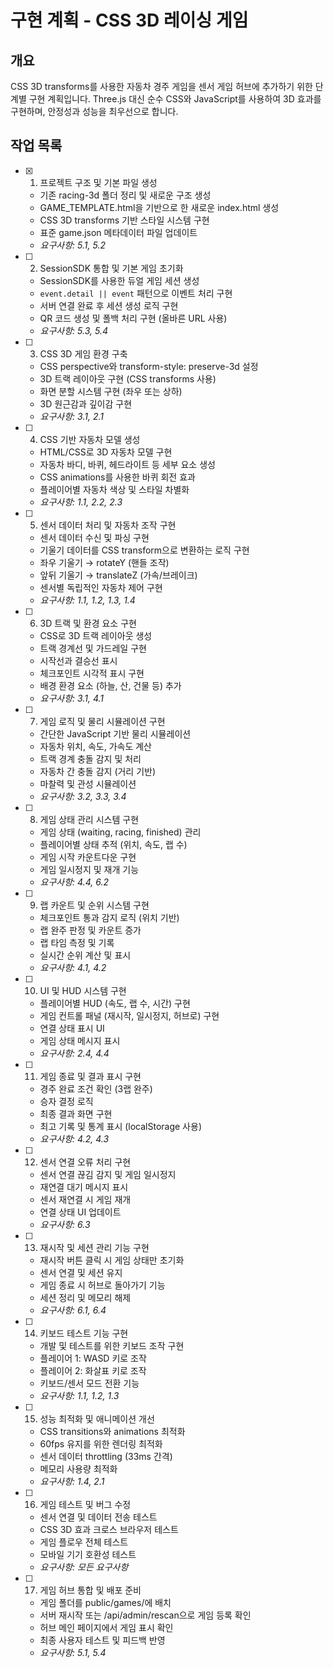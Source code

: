 # 구현 계획 - CSS 3D 레이싱 게임

## 개요

CSS 3D transforms를 사용한 자동차 경주 게임을 센서 게임 허브에 추가하기 위한 단계별 구현 계획입니다. Three.js 대신 순수 CSS와 JavaScript를 사용하여 3D 효과를 구현하며, 안정성과 성능을 최우선으로 합니다.

## 작업 목록

- [x] 1. 프로젝트 구조 및 기본 파일 생성
  - 기존 racing-3d 폴더 정리 및 새로운 구조 생성
  - GAME_TEMPLATE.html을 기반으로 한 새로운 index.html 생성
  - CSS 3D transforms 기반 스타일 시스템 구현
  - 표준 game.json 메타데이터 파일 업데이트
  - _요구사항: 5.1, 5.2_

- [ ] 2. SessionSDK 통합 및 기본 게임 초기화
  - SessionSDK를 사용한 듀얼 게임 세션 생성
  - `event.detail || event` 패턴으로 이벤트 처리 구현
  - 서버 연결 완료 후 세션 생성 로직 구현
  - QR 코드 생성 및 폴백 처리 구현 (올바른 URL 사용)
  - _요구사항: 5.3, 5.4_

- [ ] 3. CSS 3D 게임 환경 구축
  - CSS perspective와 transform-style: preserve-3d 설정
  - 3D 트랙 레이아웃 구현 (CSS transforms 사용)
  - 화면 분할 시스템 구현 (좌우 또는 상하)
  - 3D 원근감과 깊이감 구현
  - _요구사항: 3.1, 2.1_

- [ ] 4. CSS 기반 자동차 모델 생성
  - HTML/CSS로 3D 자동차 모델 구현
  - 자동차 바디, 바퀴, 헤드라이트 등 세부 요소 생성
  - CSS animations를 사용한 바퀴 회전 효과
  - 플레이어별 자동차 색상 및 스타일 차별화
  - _요구사항: 1.1, 2.2, 2.3_

- [ ] 5. 센서 데이터 처리 및 자동차 조작 구현
  - 센서 데이터 수신 및 파싱 구현
  - 기울기 데이터를 CSS transform으로 변환하는 로직 구현
  - 좌우 기울기 → rotateY (핸들 조작)
  - 앞뒤 기울기 → translateZ (가속/브레이크)
  - 센서별 독립적인 자동차 제어 구현
  - _요구사항: 1.1, 1.2, 1.3, 1.4_

- [ ] 6. 3D 트랙 및 환경 요소 구현
  - CSS로 3D 트랙 레이아웃 생성
  - 트랙 경계선 및 가드레일 구현
  - 시작선과 결승선 표시
  - 체크포인트 시각적 표시 구현
  - 배경 환경 요소 (하늘, 산, 건물 등) 추가
  - _요구사항: 3.1, 4.1_

- [ ] 7. 게임 로직 및 물리 시뮬레이션 구현
  - 간단한 JavaScript 기반 물리 시뮬레이션
  - 자동차 위치, 속도, 가속도 계산
  - 트랙 경계 충돌 감지 및 처리
  - 자동차 간 충돌 감지 (거리 기반)
  - 마찰력 및 관성 시뮬레이션
  - _요구사항: 3.2, 3.3, 3.4_

- [ ] 8. 게임 상태 관리 시스템 구현
  - 게임 상태 (waiting, racing, finished) 관리
  - 플레이어별 상태 추적 (위치, 속도, 랩 수)
  - 게임 시작 카운트다운 구현
  - 게임 일시정지 및 재개 기능
  - _요구사항: 4.4, 6.2_

- [ ] 9. 랩 카운트 및 순위 시스템 구현
  - 체크포인트 통과 감지 로직 (위치 기반)
  - 랩 완주 판정 및 카운트 증가
  - 랩 타임 측정 및 기록
  - 실시간 순위 계산 및 표시
  - _요구사항: 4.1, 4.2_

- [ ] 10. UI 및 HUD 시스템 구현
  - 플레이어별 HUD (속도, 랩 수, 시간) 구현
  - 게임 컨트롤 패널 (재시작, 일시정지, 허브로) 구현
  - 연결 상태 표시 UI
  - 게임 상태 메시지 표시
  - _요구사항: 2.4, 4.4_

- [ ] 11. 게임 종료 및 결과 표시 구현
  - 경주 완료 조건 확인 (3랩 완주)
  - 승자 결정 로직
  - 최종 결과 화면 구현
  - 최고 기록 및 통계 표시 (localStorage 사용)
  - _요구사항: 4.2, 4.3_

- [ ] 12. 센서 연결 오류 처리 구현
  - 센서 연결 끊김 감지 및 게임 일시정지
  - 재연결 대기 메시지 표시
  - 센서 재연결 시 게임 재개
  - 연결 상태 UI 업데이트
  - _요구사항: 6.3_

- [ ] 13. 재시작 및 세션 관리 기능 구현
  - 재시작 버튼 클릭 시 게임 상태만 초기화
  - 센서 연결 및 세션 유지
  - 게임 종료 시 허브로 돌아가기 기능
  - 세션 정리 및 메모리 해제
  - _요구사항: 6.1, 6.4_

- [ ] 14. 키보드 테스트 기능 구현
  - 개발 및 테스트를 위한 키보드 조작 구현
  - 플레이어 1: WASD 키로 조작
  - 플레이어 2: 화살표 키로 조작
  - 키보드/센서 모드 전환 기능
  - _요구사항: 1.1, 1.2, 1.3_

- [ ] 15. 성능 최적화 및 애니메이션 개선
  - CSS transitions와 animations 최적화
  - 60fps 유지를 위한 렌더링 최적화
  - 센서 데이터 throttling (33ms 간격)
  - 메모리 사용량 최적화
  - _요구사항: 1.4, 2.1_

- [ ] 16. 게임 테스트 및 버그 수정
  - 센서 연결 및 데이터 전송 테스트
  - CSS 3D 효과 크로스 브라우저 테스트
  - 게임 플로우 전체 테스트
  - 모바일 기기 호환성 테스트
  - _요구사항: 모든 요구사항_

- [ ] 17. 게임 허브 통합 및 배포 준비
  - 게임 폴더를 public/games/에 배치
  - 서버 재시작 또는 /api/admin/rescan으로 게임 등록 확인
  - 허브 메인 페이지에서 게임 표시 확인
  - 최종 사용자 테스트 및 피드백 반영
  - _요구사항: 5.1, 5.4_